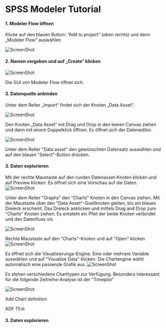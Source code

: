 
#  SPSS Modeler Tutorial


#### 1. Modeler Flow öffnen
Klicke auf den blauen Button: “Add to project” (oben rechts) und dann „Modeler Flow“ auswählen

![ScreenShot](https://raw.github.com/ARichthammer/spss-modeler-tutorial/main/readme_images/01.png)


#### 2. Namen vergeben und auf „Create“ klicken

![ScreenShot](https://raw.github.com/ARichthammer/spss-modeler-tutorial/main/readme_images/02.png)


Die GUI von Modeler Flow öffnet sich.

#### 3. Datenquelle anbinden
Unter dem Reiter „Import“ findet sich der Knoten „Data Asset“. 

![ScreenShot](https://raw.github.com/ARichthammer/spss-modeler-tutorial/main/readme_images/03.png)

Den Knoten „Data Asset“ mit Drag und Drop in den leeren Canvas ziehen und dann mit einem Doppelklick öffnen. Es öffnet sich der Dateneditor.

![ScreenShot](https://raw.github.com/ARichthammer/spss-modeler-tutorial/main/readme_images/04.png)

Unter dem Reiter "Data asset" den gewünschten Datensatz auswählen und auf den blauen "Select"-Button drücken.

#### 3. Daten explorieren
Mit der rechte Maustaste auf den runden Datenasset-Knoten klicken und auf Preview klicken. Es öffnet sich eine Vorschau auf die Daten.
![ScreenShot](https://raw.github.com/ARichthammer/spss-modeler-tutorial/main/readme_images/05.png)

Unter dem Reiter "Graphs" den "Charts" Knoten in den Canvas ziehen. Mit der Maustaste über den "Data Asset"-Quellknoten gleiten, bis ein blaues Dreieck erscheint. Das Dreieck anklicken und mittels Drag and Drop zum "Charts" Knoten ziehen. Es entsteht ein Pfeil der beide Knoten verbindet und den Datenfluss vis

![ScreenShot](https://raw.github.com/ARichthammer/spss-modeler-tutorial/main/readme_images/06.png)

Rechte Maustaste auf den "Charts"-Knoten und auf "Open" klicken
![ScreenShot](https://raw.github.com/ARichthammer/spss-modeler-tutorial/main/readme_images/07.png)

Es öffnet sich die Visualisierungs-Engine.
Eine oder mehrere Variable auswählen und auf "Visualize Data" klicken. Die Chartengine wählt automatisch eine passende Grafik aus.
![ScreenShot](https://raw.github.com/ARichthammer/spss-modeler-tutorial/main/readme_images/08.png)

Es stehen verschiedene Charttypen zur Verfügung. Besonders interessant für die folgende Zeitreihe-Analyse ist der "Timeplot"

![ScreenShot](https://raw.github.com/ARichthammer/spss-modeler-tutorial/main/readme_images/09.png)

Add  Chart definition

ADF TEst


#### 3. Daten explorieren


